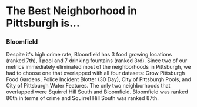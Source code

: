 # The Best Neighborhood in Pittsburgh is...

### Bloomfield

Despite it's high crime rate, Bloomfield has 3 food growing locations (ranked 7th), 1 pool and 7 drinking fountains (ranked 3rd). Since two of our metrics immediately eliminated most of the neighborhoods in Pittsburgh, we had to choose one that overlapped with all four datasets: Grow Pittsburgh Food Gardens, Police Incident Blotter (30 Day), City of Pittsburgh Pools, and City of Pittsburgh Water Features. The only two neighborhoods that overlapped were Squirrel Hill South and Bloomfield.  Bloomfield was ranked 80th in terms of crime and Squirrel Hill South was ranked 87th.

